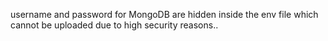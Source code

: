 username and password for MongoDB are hidden inside the env file which cannot be uploaded due to high security reasons..
